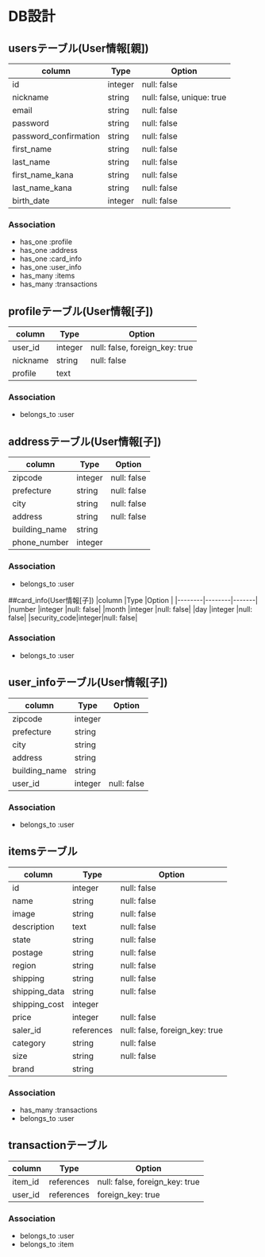 # DB設計

## usersテーブル(User情報[親])
|column  |Type    |Option |
|--------|--------|-------|
|id      |integer |null: false|
|nickname|string  |null: false, unique: true|
|email   |string  |null: false|
|password|string  |null: false|
|password_confirmation|string|null: false|
|first_name|string|null: false|
|last_name |string|null: false|
|first_name_kana|string|null: false|
|last_name_kana |string|null: false|
|birth_date|integer|null: false|

### Association
- has_one :profile
- has_one :address
- has_one :card_info
- has_one :user_info
- has_many :items
- has_many :transactions

## profileテーブル(User情報[子])
|column  |Type    |Option |
|--------|--------|-------|
|user_id |integer |null: false, foreign_key: true|
|nickname|string  |null: false|
|profile |text    ||

### Association
- belongs_to :user

## addressテーブル(User情報[子])
|column  |Type    |Option |
|--------|--------|-------|
|zipcode |integer|null: false|
|prefecture|string|null: false|
|city    |string|null: false|
|address |string|null: false|
|building_name|string||
|phone_number|integer||

### Association
- belongs_to :user

##card_info(User情報[子])
|column  |Type    |Option |
|--------|--------|-------|
|number  |integer |null: false|
|month   |integer |null: false|
|day     |integer |null: false|
|security_code|integer|null: false|

### Association
- belongs_to :user

## user_infoテーブル(User情報[子])
|column  |Type    |Option |
|--------|--------|-------|
|zipcode |integer ||
|prefecture|string||
|city    |string  ||
|address |string  ||
|building_name|string||
|user_id |integer |null: false|

### Association
- belongs_to :user

## itemsテーブル
|column  |Type    |Option |
|--------|--------|-------|
|id      |integer |null: false|
|name    |string  |null: false|
|image   |string  |null: false|
|description|text |null: false|
|state   |string  |null: false|
|postage |string  |null: false|
|region  |string  |null: false|
|shipping|string  |null: false|
|shipping_data|string|null: false|
|shipping_cost|integer|
|price   |integer |null: false|
|saler_id|references|null: false, foreign_key: true|
|category|string  |null: false|
|size    |string  |null: false|
|brand   |string  ||

### Association
- has_many :transactions
- belongs_to :user

## transactionテーブル
|column  |Type    |Option |
|--------|--------|-------|
|item_id |references|null: false, foreign_key: true|
|user_id |references|foreign_key: true|

### Association
- belongs_to :user
- belongs_to :item
